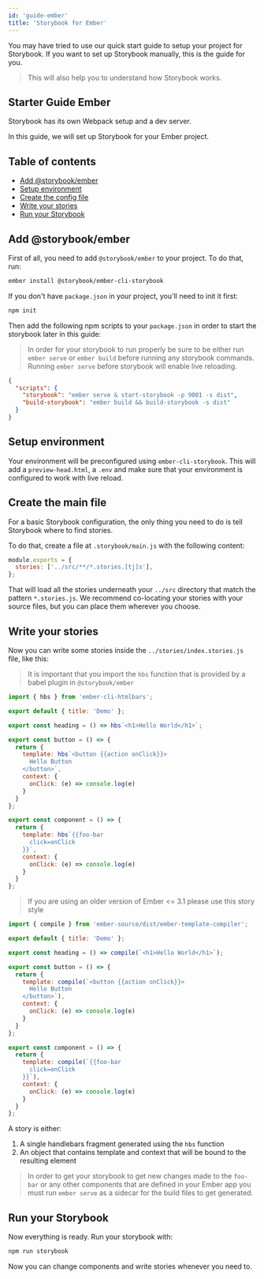 ```yaml
---
id: 'guide-ember'
title: 'Storybook for Ember'
---
```


You may have tried to use our quick start guide to setup your project for Storybook. If you want to set up Storybook manually, this is the guide for you.

> This will also help you to understand how Storybook works.

## Starter Guide Ember

Storybook has its own Webpack setup and a dev server.

In this guide, we will set up Storybook for your Ember project.

## Table of contents

-   [Add @storybook/ember](#add-storybookember)
-   [Setup environment](#setup-environment)
-   [Create the config file](#create-the-config-file)
-   [Write your stories](#write-your-stories)
-   [Run your Storybook](#run-your-storybook)

## Add @storybook/ember

First of all, you need to add `@storybook/ember` to your project. To do that, run:

```sh
ember install @storybook/ember-cli-storybook
```

If you don't have `package.json` in your project, you'll need to init it first:

```sh
npm init
```

Then add the following npm scripts to your `package.json` in order to start the storybook later in this guide:

> In order for your storybook to run properly be sure to be either run `ember serve` or `ember build` before running any storybook commands. Running `ember serve` before storybook will enable live reloading.

```json
{
  "scripts": {
    "storybook": "ember serve & start-storybook -p 9001 -s dist",
    "build-storybook": "ember build && build-storybook -s dist"
  }
}
```

## Setup environment

Your environment will be preconfigured using `ember-cli-storybook`. This will add a `preview-head.html`, a `.env` and make sure that your environment is configured to work with live reload.

## Create the main file

For a basic Storybook configuration, the only thing you need to do is tell Storybook where to find stories.

To do that, create a file at `.storybook/main.js` with the following content:

```js
module.exports = {
  stories: ['../src/**/*.stories.[tj]s'],
};
```

That will load all the stories underneath your `../src` directory that match the pattern `*.stories.js`. We recommend co-locating your stories with your source files, but you can place them wherever you choose.

## Write your stories

Now you can write some stories inside the `../stories/index.stories.js` file, like this:

> It is important that you import the `hbs` function that is provided by a babel plugin in `@storybook/ember`

```js
import { hbs } from 'ember-cli-htmlbars';

export default { title: 'Demo' };

export const heading = () => hbs`<h1>Hello World</h1>`;

export const button = () => {
  return {
    template: hbs`<button {{action onClick}}>
      Hello Button
    </button>`,
    context: {
      onClick: (e) => console.log(e)
    }
  }
};

export const component = () => {
  return {
    template: hbs`{{foo-bar
      click=onClick
    }}`,
    context: {
      onClick: (e) => console.log(e)
    }
  }
};
```

> If you are using an older version of Ember <= 3.1 please use this story style

```js
import { compile } from 'ember-source/dist/ember-template-compiler';

export default { title: 'Demo' };

export const heading = () => compile(`<h1>Hello World</h1>`);

export const button = () => {
  return {
    template: compile(`<button {{action onClick}}>
      Hello Button
    </button>`),
    context: {
      onClick: (e) => console.log(e)
    }
  }
};

export const component = () => {
  return {
    template: compile(`{{foo-bar
      click=onClick
    }}`),
    context: {
      onClick: (e) => console.log(e)
    }
  }
};
```

A story is either:

1. A single handlebars fragment generated using the `hbs` function
2. An object that contains template and context that will be bound to the resulting element

> In order to get your storybook to get new changes made to the `foo-bar` or any other components that are defined in your Ember app you must run `ember serve` as a sidecar for the build files to get generated.

## Run your Storybook

Now everything is ready. Run your storybook with:

```sh
npm run storybook
```

Now you can change components and write stories whenever you need to.
